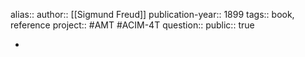 alias::
author:: [[Sigmund Freud]] 
publication-year:: 1899
tags:: book, reference
project:: #AMT #ACIM-4T 
question::
public:: true

-